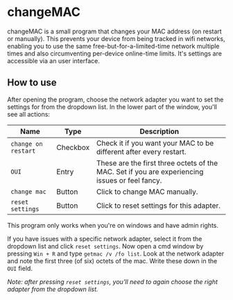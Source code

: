 # changeMAC

changeMAC is a small program that changes your MAC address (on restart or manually). This prevents your device from being tracked in wifi networks, enabling you to use the same free-but-for-a-limited-time network multiple times and also circumventing per-device online-time limits. It's settings are accessible via an user interface.

## How to use

After opening the program, choose the network adapter you want to set the settings for from the dropdown list. In the lower part of the window, you'll see all actions:

Name | Type | Description
--- | --- | ---
```change on restart``` | Checkbox | Check it if you want your MAC to be different after every restart.
```OUI``` | Entry | These are the first three octets of the MAC. Set if you are experiencing issues or feel fancy.
```change mac``` | Button | Click to change MAC manually.
```reset settings``` | Button | Click to reset settings for this adapter.

This program only works when you're on windows and have admin rights.

If you have issues with a specific network adapter, select it from the dropdown list and click ```reset settings```. Now open a cmd window by pressing ```Win + R``` and type ```getmac /v /fo list```. Look at the network adapter and note the first three (of six) octets of the mac. Write these down in the ```OUI``` field. 

_Note: after pressing ```reset settings```, you'll  need to again choose the right adapter from the dropdown list._
